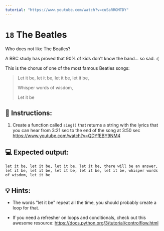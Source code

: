 ```yaml
---
tutorial: "https://www.youtube.com/watch?v=cuSaRROMTDY"
---
```


# `18` The Beatles

Who does not like The Beatles?

A BBC study has proved that 90% of kids don't know the band... so sad. :(

This is the chorus of one of the most famous Beatles songs:

> Let it be, let it be, let it be, let it be,
> 
> Whisper words of wisdom,
> 
> Let it be

## 📝 Instructions:

1. Create a function called `sing()` that returns a string with the lyrics that you can hear from 3:21 sec to the end of the song at 3:50 sec https://www.youtube.com/watch?v=QDYfEBY9NM4

## 💻 Expected output: 

`let it be, let it be, let it be, let it be, there will be an answer, let it be, let it be, let it be, let it be, let it be, whisper words of wisdom, let it be`

## 💡 Hints:

+ The words "let it be" repeat all the time, you should probably create a loop for that.

+ If you need a refresher on loops and conditionals, check out this awesome resource: https://docs.python.org/3/tutorial/controlflow.html
